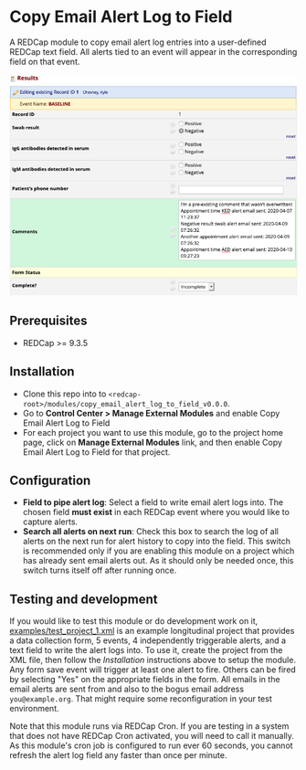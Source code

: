 # Copy Email Alert Log to Field
A REDCap module to copy email alert log entries into a user-defined REDCap text field. All alerts tied to an event will appear in the corresponding field on that event.

![](img/comment_field.png)

## Prerequisites
- REDCap >= 9.3.5

## Installation
- Clone this repo into to `<redcap-root>/modules/copy_email_alert_log_to_field_v0.0.0`.
- Go to **Control Center > Manage External Modules** and enable Copy Email Alert Log to Field
- For each project you want to use this module, go to the project home page, click on **Manage External Modules** link, and then enable Copy Email Alert Log to Field for that project.

## Configuration

- **Field to pipe alert log**: Select a field to write email alert logs into. The chosen field **must exist** in each REDCap event where you would like to capture alerts.
- **Search all alerts on next run**: Check this box to search the log of all alerts on the next run for alert history to copy into the field. This switch is recommended only if you are enabling this module on a project which has already sent email alerts out. As it should only be needed once, this switch turns itself off after running once. 


## Testing and development

If you would like to test this module or do development work on it, [examples/test_project_1.xml](examples/test_project_1.xml) is an example longitudinal project that provides a data collection form, 5 events, 4 independently triggerable alerts, and a text field to write the alert logs into. To use it, create the project from the XML file, then follow the _Installation_ instructions above to setup the module. Any form save event will trigger at least one alert to fire. Others can be fired by selecting "Yes" on the appropriate fields in the form. All emails in the email alerts are sent from and also to the bogus email address `you@example.org`. That might require some reconfiguration in your test environment.

Note that this module runs via REDCap Cron. If you are testing in a system that does not have REDCap Cron activated, you will need to call it manually. As this module's cron job is configured to run ever 60 seconds, you cannot refresh the alert log field any faster than once per minute.

